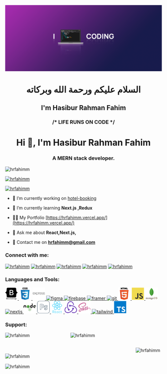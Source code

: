 <img src="./codee.png" />

<h1 align="center"> السلام عليكم ورحمة الله وبركاته</h1>
<h2 align="center">I'm Hasibur Rahman Fahim</h3>
 
<h3 align="center">/* LIFE RUNS ON CODE */</h3>

 <h1 align="center">Hi 👋, I'm Hasibur Rahman Fahim</h1>
<h3 align="center">A MERN stack developer.</h3>

<p align="left"> <img src="https://komarev.com/ghpvc/?username=hrfahimm&label=Profile%20views&color=0e75b6&style=flat" alt="hrfahimm" /> </p>

<p align="left"> <a href="https://github.com/ryo-ma/github-profile-trophy"><img src="https://github-profile-trophy.vercel.app/?username=hrfahimm" alt="hrfahimm" /></a> </p>

<p align="left"> <a href="https://twitter.com/hrfahimm" target="blank"><img src="https://img.shields.io/twitter/follow/hrfahimm?logo=twitter&style=for-the-badge" alt="hrfahimm" /></a> </p>

- 🔭 I’m currently working on [hotel-booking](https://github.com/hrfahimm/hotel-booking/)

- 🌱 I’m currently learning **Next.js ,Redux**

- 👨‍💻 My Portfolio [https://hrfahimm.vercel.app/](https://hrfahimm.vercel.app/)

- 💬 Ask me about **React,Next.js,**

- 📨 Contact me on **hrfahimm@gmail.com**

<h3 align="left">Connect with me:</h3>
<p align="left">
<a href="https://twitter.com/hrfahimm" target="blank"><img align="center" src="https://raw.githubusercontent.com/rahuldkjain/github-profile-readme-generator/master/src/images/icons/Social/twitter.svg" alt="hrfahimm" height="30" width="40" /></a>
<a href="https://linkedin.com/in/hrfahimm" target="blank"><img align="center" src="https://raw.githubusercontent.com/rahuldkjain/github-profile-readme-generator/master/src/images/icons/Social/linked-in-alt.svg" alt="hrfahimm" height="30" width="40" /></a>
<a href="https://fb.com/hrfahimm" target="blank"><img align="center" src="https://raw.githubusercontent.com/rahuldkjain/github-profile-readme-generator/master/src/images/icons/Social/facebook.svg" alt="hrfahimm" height="30" width="40" /></a>
<a href="https://instagram.com/hrfahimm" target="blank"><img align="center" src="https://raw.githubusercontent.com/rahuldkjain/github-profile-readme-generator/master/src/images/icons/Social/instagram.svg" alt="hrfahimm" height="30" width="40" /></a>
<a href="https://www.youtube.com/c/hrfahimm" target="blank"><img align="center" src="https://raw.githubusercontent.com/rahuldkjain/github-profile-readme-generator/master/src/images/icons/Social/youtube.svg" alt="hrfahimm" height="30" width="40" /></a>
</p>

<h3 align="left">Languages and Tools:</h3>
<p align="left"> <a href="https://getbootstrap.com" target="_blank" rel="noreferrer"> <img src="https://raw.githubusercontent.com/devicons/devicon/master/icons/bootstrap/bootstrap-plain-wordmark.svg" alt="bootstrap" width="40" height="40"/> </a> <a href="https://www.w3schools.com/css/" target="_blank" rel="noreferrer"> <img src="https://raw.githubusercontent.com/devicons/devicon/master/icons/css3/css3-original-wordmark.svg" alt="css3" width="40" height="40"/> </a> <a href="https://expressjs.com" target="_blank" rel="noreferrer"> <img src="https://raw.githubusercontent.com/devicons/devicon/master/icons/express/express-original-wordmark.svg" alt="express" width="40" height="40"/> </a> <a href="https://www.figma.com/" target="_blank" rel="noreferrer"> <img src="https://www.vectorlogo.zone/logos/figma/figma-icon.svg" alt="figma" width="40" height="40"/> </a> <a href="https://firebase.google.com/" target="_blank" rel="noreferrer"> <img src="https://www.vectorlogo.zone/logos/firebase/firebase-icon.svg" alt="firebase" width="40" height="40"/> </a> <a href="https://www.framer.com/" target="_blank" rel="noreferrer"> <img src="https://www.vectorlogo.zone/logos/framer/framer-icon.svg" alt="framer" width="40" height="40"/> </a> <a href="https://git-scm.com/" target="_blank" rel="noreferrer"> <img src="https://www.vectorlogo.zone/logos/git-scm/git-scm-icon.svg" alt="git" width="40" height="40"/> </a> <a href="https://www.w3.org/html/" target="_blank" rel="noreferrer"> <img src="https://raw.githubusercontent.com/devicons/devicon/master/icons/html5/html5-original-wordmark.svg" alt="html5" width="40" height="40"/> </a> <a href="https://developer.mozilla.org/en-US/docs/Web/JavaScript" target="_blank" rel="noreferrer"> <img src="https://raw.githubusercontent.com/devicons/devicon/master/icons/javascript/javascript-original.svg" alt="javascript" width="40" height="40"/> </a> <a href="https://www.mongodb.com/" target="_blank" rel="noreferrer"> <img src="https://raw.githubusercontent.com/devicons/devicon/master/icons/mongodb/mongodb-original-wordmark.svg" alt="mongodb" width="40" height="40"/> </a> <a href="https://nextjs.org/" target="_blank" rel="noreferrer"> <img src="https://cdn.worldvectorlogo.com/logos/nextjs-2.svg" alt="nextjs" width="40" height="40"/> </a> <a href="https://nodejs.org" target="_blank" rel="noreferrer"> <img src="https://raw.githubusercontent.com/devicons/devicon/master/icons/nodejs/nodejs-original-wordmark.svg" alt="nodejs" width="40" height="40"/> </a> <a href="https://www.photoshop.com/en" target="_blank" rel="noreferrer"> <img src="https://raw.githubusercontent.com/devicons/devicon/master/icons/photoshop/photoshop-line.svg" alt="photoshop" width="40" height="40"/> </a> <a href="https://reactjs.org/" target="_blank" rel="noreferrer"> <img src="https://raw.githubusercontent.com/devicons/devicon/master/icons/react/react-original-wordmark.svg" alt="react" width="40" height="40"/> </a> <a href="https://redux.js.org" target="_blank" rel="noreferrer"> <img src="https://raw.githubusercontent.com/devicons/devicon/master/icons/redux/redux-original.svg" alt="redux" width="40" height="40"/> </a> <a href="https://sass-lang.com" target="_blank" rel="noreferrer"> <img src="https://raw.githubusercontent.com/devicons/devicon/master/icons/sass/sass-original.svg" alt="sass" width="40" height="40"/> </a> <a href="https://tailwindcss.com/" target="_blank" rel="noreferrer"> <img src="https://www.vectorlogo.zone/logos/tailwindcss/tailwindcss-icon.svg" alt="tailwind" width="40" height="40"/> </a> <a href="https://www.typescriptlang.org/" target="_blank" rel="noreferrer"> <img src="https://raw.githubusercontent.com/devicons/devicon/master/icons/typescript/typescript-original.svg" alt="typescript" width="40" height="40"/> </a> </p>

<h3 align="left">Support:</h3>
<p><a href="https://www.buymeacoffee.com/hrfahimm"> <img align="left" src="https://cdn.buymeacoffee.com/buttons/v2/default-yellow.png" height="50" width="210" alt="hrfahimm" /></a><a href="https://ko-fi.com/hrfahimm"> <img align="left" src="https://cdn.ko-fi.com/cdn/kofi3.png?v=3" height="50" width="210" alt="hrfahimm" /></a></p><br><br>

<p><img align="left" src="https://github-readme-stats.vercel.app/api/top-langs?username=hrfahimm&show_icons=true&locale=en&layout=compact" alt="hrfahimm" /></p>

<p>&nbsp;<img align="center" src="https://github-readme-stats.vercel.app/api?username=hrfahimm&show_icons=true&locale=en" alt="hrfahimm" /></p>

<p><img align="center" src="https://github-readme-streak-stats.herokuapp.com/?user=hrfahimm&" alt="hrfahimm" /></p>

 
